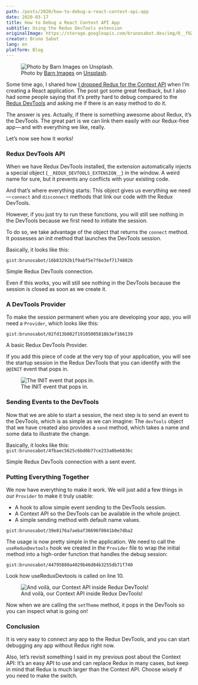 ```yaml
---
path: /posts/2020/how-to-debug-a-react-context-api-app
date: 2020-03-17
title: How to Debug a React Context API App
subtitle: Using the Redux DevTools extension
originalImage: https://storage.googleapis.com/brunosabot.dev/img/0__fOZCyvfBcdHuXOQk.jpg
creator: Bruno Sabot
lang: en
platform: Blog
---
```


<figure>
  <img src="https://storage.googleapis.com/brunosabot.dev/img/0__fOZCyvfBcdHuXOQk.jpg" alt="Photo by Barn Images on Unsplash."/>
  <figcaption>Photo by <a href="https://unsplash.com/@barnimages">Barn Images</a> on <a href="https://unsplash.com">Unsplash</a>.</figcaption>
</figure>

Some time ago, I shared how [I dropped Redux for the Context API](https://medium.com/better-programming/how-i-dropped-redux-for-the-context-api-7338d481e179) when I’m creating a React application. The post got some great feedback, but I also had some people saying that it’s pretty hard to debug compared to the [Redux DevTools](https://github.com/reduxjs/redux-devtools) and asking me if there is an easy method to do it.

The answer is yes. Actually, if there is something awesome about Redux, it’s the DevTools. The great part is we can link them easily with our Redux-free app — and with everything we like, really.

Let’s now see how it works!

### Redux DevTools API

When we have Redux DevTools installed, the extension automatically injects a special object (`__REDUX_DEVTOOLS_EXTENSION__`) in the window. A weird name for sure, but it prevents any conflicts with your existing code.

And that’s where everything starts: This object gives us everything we need — `connect` and `disconnect` methods that link our code with the Redux DevTools.

However, if you just try to run these functions, you will still see nothing in the DevTools because we first need to initiate the session.

To do so, we take advantage of the object that returns the `connect` method. It possesses an init method that launches the DevTools session.

Basically, it looks like this:

`gist:brunosabot/16b83292b1f9abf5e7f6e3ef7174802b`

<figcaption>Simple Redux DevTools connection.</figcaption>

Even if this works, you will still see nothing in the DevTools because the session is closed as soon as we create it.

### A DevTools Provider

To make the session permanent when you are developing your app, you will need a `Provider`, which looks like this:

`gist:brunosabot/02fd13b082f19105005818b3ef166139`

<figcaption>A basic Redux DevTools Provider.</figcaption>

If you add this piece of code at the very top of your application, you will see the startup session in the Redux DevTools that you can identify with the `@@INIT` event that pops in.

<figure>
  <img src="https://storage.googleapis.com/brunosabot.dev/img/1__1__Ee__Cxvnmx1bAgstmX3jA.png" alt="The INIT event that pops in."/>
  <figcaption>The INIT event that pops in.</figcaption>
</figure>

### Sending Events to the DevTools

Now that we are able to start a session, the next step is to send an event to the DevTools, which is as simple as we can imagine: The `devTools` object that we have created also provides a `send` method, which takes a name and some data to illustrate the change.

Basically, it looks like this:
`gist:brunosabot/4fbaec5625c6bd0b77ce233a0be6836c`

<figcaption>Simple Redux DevTools connection with a sent event.</figcaption>

### Putting Everything Together

We now have everything to make it work. We will just add a few things in our `Provider` to make it truly usable:

- A hook to allow simple event sending to the DevTools session.
- A Context API so the DevTools can be available in the whole project.
- A simple sending method with default name values.

`gist:brunosabot/39e8176a7aebaf36696f0841b0e7dba2`

The usage is now pretty simple in the application. We need to call the `useReduxDevtools` hook we created in the `Provider` file to wrap the initial method into a high-order function that handles the debug session:

`gist:brunosabot/44795880a4029b46d84b3255db71f740`

<figcaption>Look how useReduxDevtools is called on line 10.</figcaption>

<figure>
  <img src="https://storage.googleapis.com/brunosabot.dev/img/1__ZRD7PZ36M__dTOFaRBU6aRQ.png" alt="And voilà, our Context API inside Redux DevTools!"/>
  <figcaption>And voilà, our Context API inside Redux DevTools!</figcaption>
</figure>

Now when we are calling the `setTheme` method, it pops in the DevTools so you can inspect what is going on!

### Conclusion

It is very easy to connect any app to the Redux DevTools, and you can start debugging any app without Redux right now.

Also, let’s revisit something I said in my previous post about the Context API: It’s an easy API to use and can replace Redux in many cases, but keep in mind that Redux is much larger than the Context API. Choose wisely if you need to make the switch.
